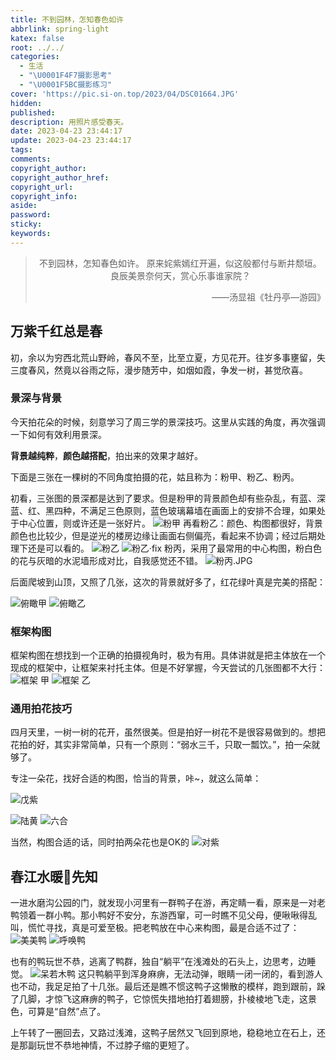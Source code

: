 ```yaml
---
title: 不到园林，怎知春色如许
abbrlink: spring-light
katex: false
root: ../../
categories:
  - 生活
  - "\U0001F4F7摄影思考"
  - "\U0001F5BC️摄影练习"
cover: 'https://pic.si-on.top/2023/04/DSC01664.JPG'
hidden: 
published: 
description: 用照片感受春天。
date: 2023-04-23 23:44:17
update: 2023-04-23 23:44:17
tags:
comments:
copyright_author:
copyright_author_href:
copyright_url:
copyright_info:
aside:
password:
sticky:
keywords:
---
```


> <center>不到园林，怎知春色如许。 原来姹紫嫣红开遍，似这般都付与断井颓垣。 良辰美景奈何天，赏心乐事谁家院？</center>
> <p align="right">——汤显祖《牡丹亭—游园》</p>

## 万紫千红总是春
初，余以为穷西北荒山野岭，春风不至，比至立夏，方见花开。往岁多事壅留，失三度春风，然竟以谷雨之际，漫步随芳中，如烟如霞，争发一树，甚觉欣喜。

### 景深与背景
今天拍花朵的时候，刻意学习了周三学的景深技巧。这里从实践的角度，再次强调一下如何有效利用景深。

**背景越纯粹**，**颜色越搭配**，拍出来的效果才越好。

下面是三张在一棵树的不同角度拍摄的花，姑且称为：粉甲、粉乙、粉丙。

初看，三张图的景深都是达到了要求。但是粉甲的背景颜色却有些杂乱，有蓝、深蓝、红、黑四种，不满足三色原则，蓝色玻璃幕墙在画面上的安排不合理，如果处于中心位置，则或许还是一张好片。
![粉甲](https://pic.si-on.top/2023/04/DSC01699.JPG)
再看粉乙：颜色、构图都很好，背景颜色也比较少，但是逆光的楼房边缘让画面右侧偏亮，看起来不协调；经过后期处理下还是可以看的。
![粉乙](https://pic.si-on.top/2023/04/DSC01701_v1.JPG)
![粉乙·fix](https://pic.si-on.top/2023/04/20230424003658.png)
粉丙，采用了最常用的中心构图，粉白色的花与灰暗的水泥墙形成对比，自我感觉还不错。
![粉丙.JPG](https://pic.si-on.top/2023/04/DSC01726.JPG)

后面爬坡到山顶，又照了几张，这次的背景就好多了，红花绿叶真是完美的搭配：

![俯瞰甲](https://pic.si-on.top/2023/04/DSC01704.JPG)
![俯瞰乙](https://pic.si-on.top/2023/04/DSC01713.JPG)

### 框架构图
框架构图在想找到一个正确的拍摄视角时，极为有用。具体讲就是把主体放在一个现成的框架中，让框架来衬托主体。但是不好掌握，今天尝试的几张图都不大行：
![框架 甲](https://pic.si-on.top/2023/04/DSC01718_v1.JPG)
![框架 乙](https://pic.si-on.top/2023/04/DSC01728_v1.JPG)

### 通用拍花技巧
四月天里，一树一树的花开，虽然很美。但是拍好一树花不是很容易做到的。想把花拍的好，其实非常简单，只有一个原则：“弱水三千，只取一瓢饮。”，拍一朵就够了。

专注一朵花，找好合适的构图，恰当的背景，咔~，就这么简单：

![戊紫](https://pic.si-on.top/2023/04/DSC01732.JPG)

![陆黄](https://pic.si-on.top/2023/04/DSC01746.JPG)
![六合](https://pic.si-on.top/2023/04/DSC01756.JPG)

当然，构图合适的话，同时拍两朵花也是OK的
![对紫](https://pic.si-on.top/2023/04/DSC01750.JPG)


## 春江水暖🦆先知
一进水磨沟公园的门，就发现小河里有一群鸭子在游，再定睛一看，原来是一对老鸭领着一群小鸭。那小鸭好不安分，东游西窜，可一时瞧不见父母，便啾啾得乱叫，慌忙寻找，真是可爱至极。把老鸭放在中心来构图，最是合适不过了：
![美美鸭](https://pic.si-on.top/2023/04/DSC01665.JPG)
![呼唤鸭](https://pic.si-on.top/2023/04/DSC01664.JPG)

也有的鸭玩世不恭，逃离了鸭群，独自“躺平”在浅滩处的石头上，边思考，边睡觉。
![呆若木鸭](https://pic.si-on.top/2023/04/DSC01687.JPG)
这只鸭躺平到浑身麻痹，无法动弹，眼睛一闭一闭的，看到游人也不动，我足足拍了十几张。最后还是瞧不惯这鸭子这懒散的模样，跑到跟前，跺了几脚，才惊飞这麻痹的鸭子，它惊慌失措地拍打着翅膀，扑棱棱地飞走，这景色，可算是“自然”点了。

上午转了一圈回去，又路过浅滩，这鸭子居然又飞回到原地，稳稳地立在石上，还是那副玩世不恭地神情，不过脖子缩的更短了。

